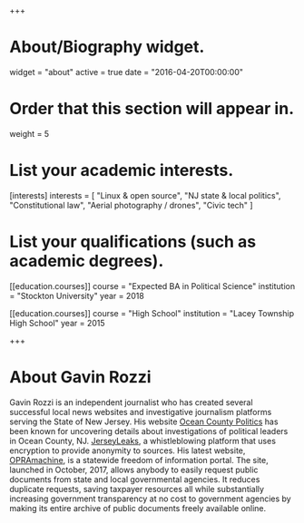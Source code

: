 +++
# About/Biography widget.
widget = "about"
active = true
date = "2016-04-20T00:00:00"

# Order that this section will appear in.
weight = 5

# List your academic interests.
[interests]
  interests = [
    "Linux & open source",
    "NJ state & local politics",
    "Constitutional law",
    "Aerial photography / drones",
    "Civic tech"
  ]

# List your qualifications (such as academic degrees).
[[education.courses]]
  course = "Expected BA in Political Science"
  institution = "Stockton University"
  year = 2018

[[education.courses]]
  course = "High School"
  institution = "Lacey Township High School"
  year = 2015

+++

# About Gavin Rozzi
Gavin Rozzi is an independent journalist who has created several successful local news websites
and investigative journalism platforms serving the State of New Jersey. His website <a href="https://politicsoc.com/">Ocean County Politics</a> has been known for uncovering details about investigations of political leaders in Ocean County, NJ. <a href="https://jerseyleaks.org/">JerseyLeaks</a>, a whistleblowing platform that uses encryption to provide anonymity to sources. His latest website, <a href="https://opramachine.com/">OPRAmachine</a>, is a statewide freedom of information portal. The site, launched in October, 2017, allows anybody to easily request public documents from state and local governmental agencies. It reduces duplicate requests, saving taxpayer resources all while substantially increasing government transparency at no cost to government agencies by making its entire archive of public documents freely available online.
